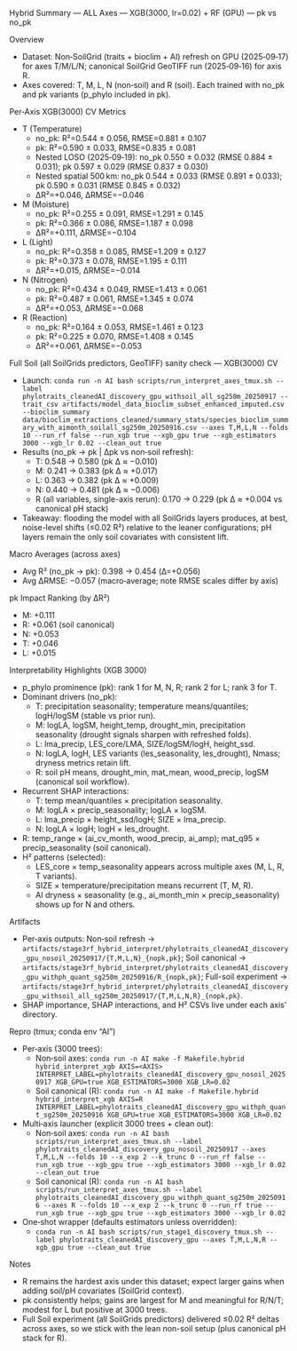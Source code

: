 Hybrid Summary — ALL Axes — XGB(3000, lr=0.02) + RF (GPU) — pk vs no_pk

Overview
- Dataset: Non‑SoilGrid (traits + bioclim + AI) refresh on GPU (2025‑09‑17) for axes T/M/L/N; canonical SoilGrid GeoTIFF run (2025‑09‑16) for axis R.
- Axes covered: T, M, L, N (non‑soil) and R (soil). Each trained with no_pk and pk variants (p_phylo included in pk).

Per‑Axis XGB(3000) CV Metrics
- T (Temperature)
  - no_pk: R²=0.544 ± 0.056, RMSE=0.881 ± 0.107
  - pk:    R²=0.590 ± 0.033, RMSE=0.835 ± 0.081
  - Nested LOSO (2025‑09‑19): no_pk 0.550 ± 0.032 (RMSE 0.884 ± 0.031); pk 0.597 ± 0.029 (RMSE 0.837 ± 0.030)
  - Nested spatial 500 km: no_pk 0.544 ± 0.033 (RMSE 0.891 ± 0.033); pk 0.590 ± 0.031 (RMSE 0.845 ± 0.032)
  - ΔR²=+0.046, ΔRMSE=−0.046
- M (Moisture)
  - no_pk: R²=0.255 ± 0.091, RMSE=1.291 ± 0.145
  - pk:    R²=0.366 ± 0.086, RMSE=1.187 ± 0.098
  - ΔR²=+0.111, ΔRMSE=−0.104
- L (Light)
  - no_pk: R²=0.358 ± 0.085, RMSE=1.209 ± 0.127
  - pk:    R²=0.373 ± 0.078, RMSE=1.195 ± 0.111
  - ΔR²=+0.015, ΔRMSE=−0.014
- N (Nitrogen)
  - no_pk: R²=0.434 ± 0.049, RMSE=1.413 ± 0.061
  - pk:    R²=0.487 ± 0.061, RMSE=1.345 ± 0.074
  - ΔR²=+0.053, ΔRMSE=−0.068
- R (Reaction)
  - no_pk: R²=0.164 ± 0.053, RMSE=1.461 ± 0.123
  - pk:    R²=0.225 ± 0.070, RMSE=1.408 ± 0.145
  - ΔR²=+0.061, ΔRMSE=−0.053

Full Soil (all SoilGrids predictors, GeoTIFF) sanity check — XGB(3000) CV
- Launch: `conda run -n AI bash scripts/run_interpret_axes_tmux.sh --label phylotraits_cleanedAI_discovery_gpu_withsoil_all_sg250m_20250917 --trait_csv artifacts/model_data_bioclim_subset_enhanced_imputed.csv --bioclim_summary data/bioclim_extractions_cleaned/summary_stats/species_bioclim_summary_with_aimonth_soilall_sg250m_20250916.csv --axes T,M,L,N --folds 10 --run_rf false --run_xgb true --xgb_gpu true --xgb_estimators 3000 --xgb_lr 0.02 --clean_out true`
- Results (no_pk → pk | Δpk vs non‑soil refresh):
  - T: 0.548 → 0.580 (pk Δ ≈ −0.010)
  - M: 0.241 → 0.383 (pk Δ ≈ +0.017)
  - L: 0.363 → 0.382 (pk Δ ≈ +0.009)
  - N: 0.440 → 0.481 (pk Δ ≈ −0.006)
  - R (all variables, single-axis rerun): 0.170 → 0.229 (pk Δ ≈ +0.004 vs canonical pH stack)
- Takeaway: flooding the model with all SoilGrids layers produces, at best, noise-level shifts (≤0.02 R²) relative to the leaner configurations; pH layers remain the only soil covariates with consistent lift.

Macro Averages (across axes)
- Avg R² (no_pk → pk): 0.398 → 0.454 (Δ=+0.056)
- Avg ΔRMSE: −0.057 (macro‑average; note RMSE scales differ by axis)

pk Impact Ranking (by ΔR²)
- M: +0.111
- R: +0.061 (soil canonical)
- N: +0.053
- T: +0.046
- L: +0.015

Interpretability Highlights (XGB 3000)
- p_phylo prominence (pk): rank 1 for M, N, R; rank 2 for L; rank 3 for T.
- Dominant drivers (no_pk):
  - T: precipitation seasonality; temperature means/quantiles; logH/logSM (stable vs prior run).
  - M: logLA, logSM, height_temp, drought_min, precipitation seasonality (drought signals sharpen with refreshed folds).
  - L: lma_precip, LES_core/LMA, SIZE/logSM/logH, height_ssd.
  - N: logLA, logH, LES variants (les_seasonality, les_drought), Nmass; dryness metrics retain lift.
  - R: soil pH means, drought_min, mat_mean, wood_precip, logSM (canonical soil workflow).
- Recurrent SHAP interactions:
  - T: temp mean/quantiles × precipitation seasonality.
  - M: logLA × precip_seasonality; logLA × logSM.
  - L: lma_precip × height_ssd/logH; SIZE × lma_precip.
  - N: logLA × logH; logH × les_drought.
- R: temp_range × (ai_cv_month, wood_precip, ai_amp); mat_q95 × precip_seasonality (soil canonical).
- H² patterns (selected):
  - LES_core × temp_seasonality appears across multiple axes (M, L, R, T variants).
  - SIZE × temperature/precipitation means recurrent (T, M, R).
  - AI dryness × seasonality (e.g., ai_month_min × precip_seasonality) shows up for N and others.

Artifacts
- Per‑axis outputs: Non‑soil refresh → `artifacts/stage3rf_hybrid_interpret/phylotraits_cleanedAI_discovery_gpu_nosoil_20250917/{T,M,L,N}_{nopk,pk}`; Soil canonical → `artifacts/stage3rf_hybrid_interpret/phylotraits_cleanedAI_discovery_gpu_withph_quant_sg250m_20250916/R_{nopk,pk}`; Full-soil experiment → `artifacts/stage3rf_hybrid_interpret/phylotraits_cleanedAI_discovery_gpu_withsoil_all_sg250m_20250917/{T,M,L,N,R}_{nopk,pk}`.
- SHAP importance, SHAP interactions, and H² CSVs live under each axis’ directory.

Repro (tmux; conda env “AI”)
- Per‑axis (3000 trees):
  - Non‑soil axes: `conda run -n AI make -f Makefile.hybrid hybrid_interpret_xgb AXIS=<AXIS> INTERPRET_LABEL=phylotraits_cleanedAI_discovery_gpu_nosoil_20250917 XGB_GPU=true XGB_ESTIMATORS=3000 XGB_LR=0.02`
  - Soil canonical (R): `conda run -n AI make -f Makefile.hybrid hybrid_interpret_xgb AXIS=R INTERPRET_LABEL=phylotraits_cleanedAI_discovery_gpu_withph_quant_sg250m_20250916 XGB_GPU=true XGB_ESTIMATORS=3000 XGB_LR=0.02`
- Multi‑axis launcher (explicit 3000 trees + clean out):
  - Non‑soil axes: `conda run -n AI bash scripts/run_interpret_axes_tmux.sh --label phylotraits_cleanedAI_discovery_gpu_nosoil_20250917 --axes T,M,L,N --folds 10 --x_exp 2 --k_trunc 0 --run_rf false --run_xgb true --xgb_gpu true --xgb_estimators 3000 --xgb_lr 0.02 --clean_out true`
  - Soil canonical (R): `conda run -n AI bash scripts/run_interpret_axes_tmux.sh --label phylotraits_cleanedAI_discovery_gpu_withph_quant_sg250m_20250916 --axes R --folds 10 --x_exp 2 --k_trunc 0 --run_rf true --run_xgb true --xgb_gpu true --xgb_estimators 3000 --xgb_lr 0.02`
- One‑shot wrapper (defaults estimators unless overridden):
  - `conda run -n AI bash scripts/run_stage1_discovery_tmux.sh --label phylotraits_cleanedAI_discovery_gpu --axes T,M,L,N,R --xgb_gpu true --clean_out true`

Notes
- R remains the hardest axis under this dataset; expect larger gains when adding soil/pH covariates (SoilGrid context).
- pk consistently helps; gains are largest for M and meaningful for R/N/T; modest for L but positive at 3000 trees.
- Full Soil experiment (all SoilGrids predictors) delivered ≤0.02 R² deltas across axes, so we stick with the lean non-soil setup (plus canonical pH stack for R).
